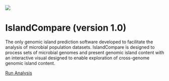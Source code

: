<img src="/analysis.png" />

IslandCompare (version 1.0)
=========================== 

The only genomic island prediction software developed to facilitate the analysis of microbial 
population datasets. IslandCompare is designed to process sets of microbial genomes and present genomic island content with 
an interactive visual designed to enable exploration of cross-genome genomic island content.

<a href="/analysis" target="_self"><i class="icon icon-analyse"></i>Run Analysis</a>
